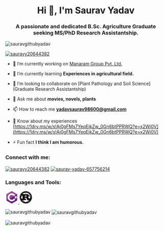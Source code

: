 <h1 align="center">Hi 👋, I'm Saurav Yadav</h1>
<h3 align="center">A passionate and dedicated B.Sc. Agriculture Graduate seeking MS/PhD Research Assistantship.</h3>

<p align="left"> <img src="https://komarev.com/ghpvc/?username=sauravgithubyadav&label=Profile%20views&color=0e75b6&style=flat" alt="sauravgithubyadav" /> </p>

<p align="left"> <a href="https://twitter.com/sauravy20644382" target="blank"><img src="https://img.shields.io/twitter/follow/sauravy20644382?logo=twitter&style=for-the-badge" alt="sauravy20644382" /></a> </p>

- 🔭 I’m currently working on [Manaram Group Pvt. Ltd.](https://manaram.group/)

- 🌱 I’m currently learning **Experiences in agricultural field.**

- 👯 I’m looking to collaborate on [Plant Pathology and Soil Science](Graduate Research Assistantship)

- 💬 Ask me about **movies, novels, plants**

- 📫 How to reach me **yadavsaurav98600@gmail.com**

- 📄 Know about my experiences [https://1drv.ms/w/s!Aj0gFMs7YeqEjkZw_0Gn6btPPRWQ?e=x2Wi0V](https://1drv.ms/w/s!Aj0gFMs7YeqEjkZw_0Gn6btPPRWQ?e=x2Wi0V)

- ⚡ Fun fact **I think I am humorous.**

<h3 align="left">Connect with me:</h3>
<p align="left">
<a href="https://twitter.com/sauravy20644382" target="blank"><img align="center" src="https://raw.githubusercontent.com/rahuldkjain/github-profile-readme-generator/master/src/images/icons/Social/twitter.svg" alt="sauravy20644382" height="30" width="40" /></a>
<a href="https://linkedin.com/in/saurav-yadav-657756214" target="blank"><img align="center" src="https://raw.githubusercontent.com/rahuldkjain/github-profile-readme-generator/master/src/images/icons/Social/linked-in-alt.svg" alt="saurav-yadav-657756214" height="30" width="40" /></a>
</p>

<h3 align="left">Languages and Tools:</h3>
<p align="left"> <a href="https://www.w3schools.com/cs/" target="_blank" rel="noreferrer"> <img src="https://raw.githubusercontent.com/devicons/devicon/master/icons/csharp/csharp-original.svg" alt="csharp" width="40" height="40"/> </a> <a href="https://www.rust-lang.org" target="_blank" rel="noreferrer"> <img src="https://raw.githubusercontent.com/devicons/devicon/master/icons/rust/rust-plain.svg" alt="rust" width="40" height="40"/> </a> </p>

<p><img align="left" src="https://github-readme-stats.vercel.app/api/top-langs?username=sauravgithubyadav&show_icons=true&locale=en&layout=compact" alt="sauravgithubyadav" /></p>

<p>&nbsp;<img align="center" src="https://github-readme-stats.vercel.app/api?username=sauravgithubyadav&show_icons=true&locale=en" alt="sauravgithubyadav" /></p>

<p><img align="center" src="https://github-readme-streak-stats.herokuapp.com/?user=sauravgithubyadav&" alt="sauravgithubyadav" /></p>
